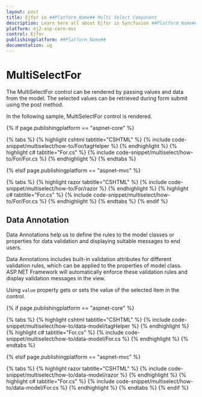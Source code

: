 ```yaml
---
layout: post
title: Ejfor in ##Platform_Name## Multi Select Component
description: Learn here all about Ejfor in Syncfusion ##Platform_Name## Multi Select component of Syncfusion Essential JS 2 and more.
platform: ej2-asp-core-mvc
control: Ejfor
publishingplatform: ##Platform_Name##
documentation: ug
---
```



# MultiSelectFor

The MultiSelectFor control can be rendered by passing values and data from the model. The selected values can be retrieved during form submit using the post method.

In the following sample, MultiSelectFor control is rendered.

{% if page.publishingplatform == "aspnet-core" %}

{% tabs %}
{% highlight cshtml tabtitle="CSHTML" %}
{% include code-snippet/multiselect/how-to/For/tagHelper %}
{% endhighlight %}
{% highlight c# tabtitle="For.cs" %}
{% include code-snippet/multiselect/how-to/For/For.cs %}
{% endhighlight %}
{% endtabs %}

{% elsif page.publishingplatform == "aspnet-mvc" %}

{% tabs %}
{% highlight razor tabtitle="CSHTML" %}
{% include code-snippet/multiselect/how-to/For/razor %}
{% endhighlight %}
{% highlight c# tabtitle="For.cs" %}
{% include code-snippet/multiselect/how-to/For/For.cs %}
{% endhighlight %}
{% endtabs %}
{% endif %}



## Data Annotation

Data Annotations help us to define the rules to the model classes or properties for data validation and displaying suitable messages to end users.

Data Annotations includes built-in validation attributes for different validation rules, which can be applied to the properties of model class. ASP.NET Framework will automatically enforce these validation rules and display validation messages in the view.

Using `value` property gets or sets the value of the selected item in the control.

{% if page.publishingplatform == "aspnet-core" %}

{% tabs %}
{% highlight cshtml tabtitle="CSHTML" %}
{% include code-snippet/multiselect/how-to/data-model/tagHelper %}
{% endhighlight %}
{% highlight c# tabtitle="For.cs" %}
{% include code-snippet/multiselect/how-to/data-model/For.cs %}
{% endhighlight %}
{% endtabs %}

{% elsif page.publishingplatform == "aspnet-mvc" %}

{% tabs %}
{% highlight razor tabtitle="CSHTML" %}
{% include code-snippet/multiselect/how-to/data-model/razor %}
{% endhighlight %}
{% highlight c# tabtitle="For.cs" %}
{% include code-snippet/multiselect/how-to/data-model/For.cs %}
{% endhighlight %}
{% endtabs %}
{% endif %}


